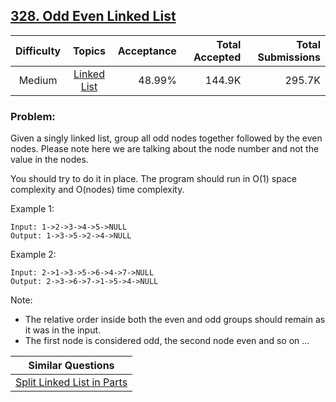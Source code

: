 ## [328. Odd Even Linked List](https://leetcode.com/problems/odd-even-linked-list/)

| Difficulty | Topics | Acceptance | Total Accepted | Total Submissions |
| :-: | :-: | --: | --: | --: |
| Medium | [Linked List](https://leetcode.com/tag/linked-list/) | 48.99% | 144.9K | 295.7K |

### Problem:

Given a singly linked list, group all odd nodes together followed by the even nodes. Please note here we are talking about the node number and not the value in the nodes.

You should try to do it in place. The program should run in O(1) space complexity and O(nodes) time complexity.

Example 1:

```
Input: 1->2->3->4->5->NULL
Output: 1->3->5->2->4->NULL
```

Example 2:

```
Input: 2->1->3->5->6->4->7->NULL
Output: 2->3->6->7->1->5->4->NULL
```

Note:

- The relative order inside both the even and odd groups should remain as it was in the input.
- The first node is considered odd, the second node even and so on ...

| Similar Questions |
| --- |
| [Split Linked List in Parts](https://leetcode.com/problems/split-linked-list-in-parts/) |

